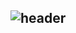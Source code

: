   
![header](https://capsule-render.vercel.app/api?type=waving&color=gradient&customColorList=28&height=280&section=header&text=Hi!%20I'M%20BINISNIL👋&fontSize=70&animation=fadeIn&fontAlignY=38&desc=bin&#61;&#61;nil&descAlignY=51&descAlign=62)
-------
<div aligen=center>
  
<!-- ![BINISNULL's GitHub stats](https://github-readme-stats.vercel.app/api?username=BINISNIL&theme=onedark&show_icons=true&card_width=450)
[![Top Langs](https://github-readme-stats.vercel.app/api/top-langs/?username=binisnil&layout=compact&theme=onedark&card_width=300)](https://github.com/binisnil/binisnil) -->

</div>
